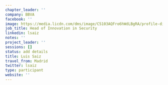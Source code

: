 ```yaml
---
chapter_leader: ''
company: BBVA
facebook: ''
image: https://media.licdn.com/dms/image/C5103AQFro6hWdLBgRA/profile-displayphoto-shrink_200_200/0?e=1562803200&v=beta&t=CBKnYLnqPpu2gkeITwixE9frwOFZL5te07a6_Q58pEs
job_title: Head of Innovation in Security
linkedin: lsaiz
notes: ''
project_leader: ''
sessions: []
status: add details
title: Luis Saiz
travel_from: Madrid
twitter: lsaiz
type: participant
website: ''
---
```


<!-- put more details about participant here -->